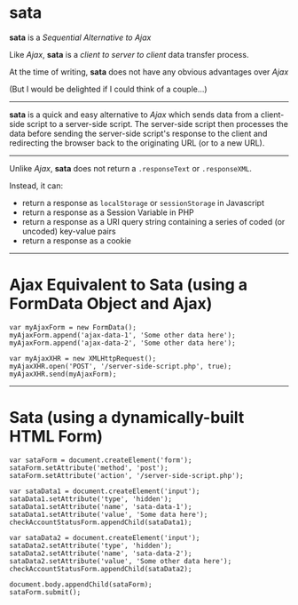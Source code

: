# sata

**sata** is a *Sequential Alternative to Ajax*

Like *Ajax*, **sata** is a *client to server to client* data transfer process.

At the time of writing, **sata** does not have any obvious advantages over *Ajax*

(But I would be delighted if I could think of a couple...)

_____

**sata** is a quick and easy alternative to *Ajax* which sends data from a client-side script to a server-side script. The server-side script then processes the data before sending the server-side script's response to the client and redirecting the browser back to the originating URL (or to a new URL).

_____

Unlike *Ajax*, **sata** does not return a `.responseText` or `.responseXML`.

Instead, it can:

 - return a response as `localStorage` or `sessionStorage` in Javascript
 - return a response as a Session Variable in PHP
 - return a response as a URI query string containing a series of coded (or uncoded) key-value pairs
 - return a response as a cookie

_____

# Ajax Equivalent to Sata (using a FormData Object and Ajax)

```
var myAjaxForm = new FormData();
myAjaxForm.append('ajax-data-1', 'Some other data here');
myAjaxForm.append('ajax-data-2', 'Some other data here');

var myAjaxXHR = new XMLHttpRequest();
myAjaxXHR.open('POST', '/server-side-script.php', true);
myAjaxXHR.send(myAjaxForm);

```
_____

# Sata (using a dynamically-built HTML Form)

```
var sataForm = document.createElement('form');
sataForm.setAttribute('method', 'post');
sataForm.setAttribute('action', '/server-side-script.php');

var sataData1 = document.createElement('input');
sataData1.setAttribute('type', 'hidden');
sataData1.setAttribute('name', 'sata-data-1');
sataData1.setAttribute('value', 'Some data here');
checkAccountStatusForm.appendChild(sataData1);

var sataData2 = document.createElement('input');
sataData2.setAttribute('type', 'hidden');
sataData2.setAttribute('name', 'sata-data-2');
sataData2.setAttribute('value', 'Some other data here');
checkAccountStatusForm.appendChild(sataData2);

document.body.appendChild(sataForm);
sataForm.submit();
```
